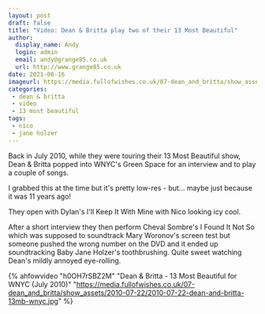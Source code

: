 ```yaml
---
layout: post
draft: false
title: "Video: Dean & Britta play two of their 13 Most Beautiful"
author:
  display_name: Andy
  login: admin
  email: andy@grange85.co.uk
  url: http://www.grange85.co.uk
date: 2021-06-16
imageurl: https://media.fullofwishes.co.uk/07-dean_and_britta/show_assets/2010-07-22/2010-07-22-dean-and-britta-13mb-wnyc.jpg
categories:
 - dean & britta
 - video
 - 13 most beautiful
tags:
 - nico
 - jane holzer
---
```

Back in July 2010, while they were touring their 13 Most Beautiful show, Dean & Britta popped into WNYC's Green Space for an interview and to play a couple of songs.

I grabbed this at the time but it's pretty low-res - but... maybe just because it was 11 years ago!

They open with Dylan's I'll Keep It With Mine with Nico looking icy cool. 

After a short interview they then perform Cheval Sombre's I Found It Not So which was supposed to soundtrack Mary Woronov's screen test but someone pushed the wrong number on the DVD and it ended up soundtracking Baby Jane Holzer's toothbrushing. Quite sweet watching Dean's mildly annoyed eye-rolling.

{% ahfowvideo "h0OH7rSBZ2M" "Dean & Britta - 13 Most Beautiful for WNYC (July 2010)" "https://media.fullofwishes.co.uk/07-dean_and_britta/show_assets/2010-07-22/2010-07-22-dean-and-britta-13mb-wnyc.jpg" %}
